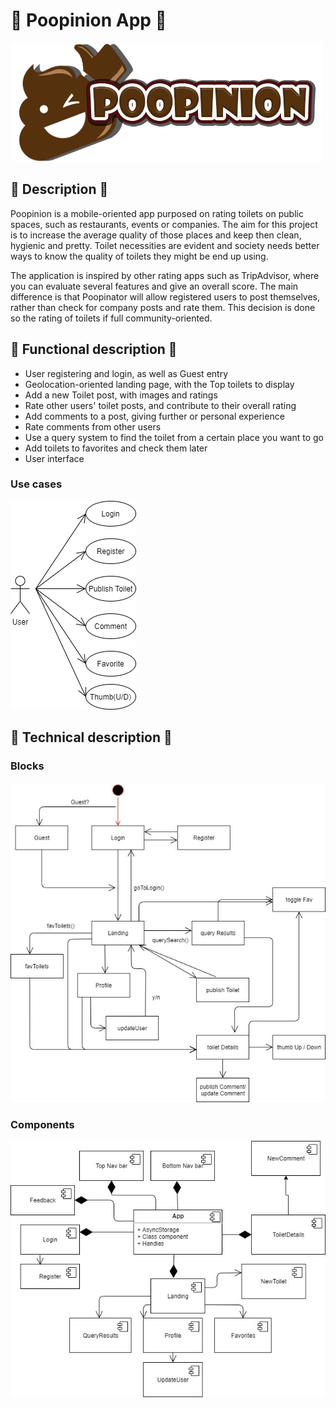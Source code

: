 # 💩 Poopinion App 💩
![](./images/header.png)
## 🚽 Description 🚽
Poopinion is a mobile-oriented app purposed on rating toilets on public spaces, such as restaurants, events or companies. The aim for this project is to increase the average quality of those places and keep then clean, hygienic and pretty. Toilet necessities are evident and society needs better ways to know the quality of toilets they might be end up using.

The application is inspired by other rating apps such as TripAdvisor, where you can evaluate several features and give an overall score. The main difference is that Poopinator will allow registered users to post themselves, rather than check for company posts and rate them. This decision is done so the rating of toilets if full community-oriented.

## 🚽 Functional description 🚽
- User registering and login, as well as Guest entry
- Geolocation-oriented landing page, with the Top toilets to display
- Add a new Toilet post, with images and ratings
- Rate other users' toilet posts, and contribute to their overall rating
- Add comments to a post, giving further or personal experience
- Rate comments from other users
- Use a query system to find the toilet from a certain place you want to go
- Add toilets to favorites and check them later
- User interface

### Use cases

![](./images/use-cases.png)

## 🚽 Technical description 🚽

### Blocks

![](./images/block-diagram.jpg)

### Components

![](./images/component-diagram.jpg)
